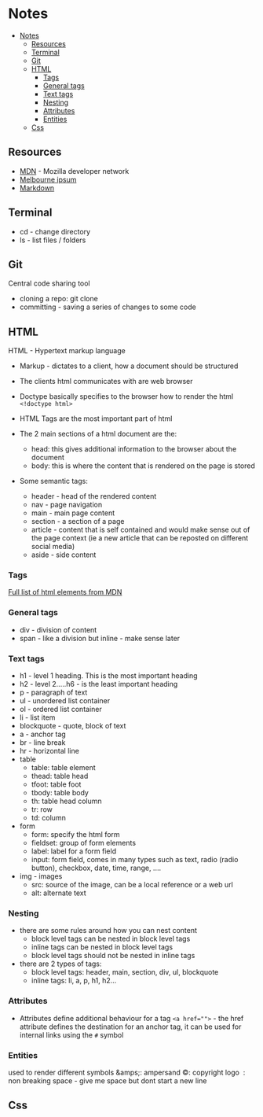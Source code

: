 # Notes

<!-- TOC depthFrom:1 depthTo:6 withLinks:1 updateOnSave:1 orderedList:0 -->

- [Notes](#notes)
	- [Resources](#resources)
	- [Terminal](#terminal)
	- [Git](#git)
	- [HTML](#html)
		- [Tags](#tags)
		- [General tags](#general-tags)
		- [Text tags](#text-tags)
		- [Nesting](#nesting)
		- [Attributes](#attributes)
		- [Entities](#entities)
	- [Css](#css)

<!-- /TOC -->

## Resources
* [MDN](https://developer.mozilla.org/en-US/) - Mozilla developer network
* [Melbourne ipsum](http://www.melbourneipsum.com.au/)
* [Markdown](https://daringfireball.net/projects/markdown/)

## Terminal
* cd - change directory
* ls - list files / folders

## Git
Central code sharing tool

* cloning a repo: git clone <repository-name>
* committing - saving a series of changes to some code

## HTML
HTML - Hypertext markup language
* Markup - dictates to a client, how a document should be structured
* The clients html communicates with are web browser
* Doctype basically specifies to the browser how to render the html `<!doctype html>`
* HTML Tags are the most important part of html
* The 2 main sections of a html document are the:
  - head: this gives additional information to the browser about the document
  - body: this is where the content that is rendered on the page is stored

* Some semantic tags:
  - header - head of the rendered content
  - nav - page navigation
  - main - main page content
  - section - a section of a page
  - article - content that is self contained and would make sense out of the page context (ie a new article that can be reposted on different social media)
  - aside - side content

### Tags
[Full list of html elements from MDN](https://developer.mozilla.org/en/docs/Web/HTML/Element)

### General tags
* div - division of content
* span - like a division but inline - make sense later

### Text tags
* h1 - level 1 heading. This is the most important heading
* h2 - level 2.....h6 - is the least important heading
* p - paragraph of text
* ul - unordered list container
* ol - ordered list container
* li - list item
* blockquote - quote, block of text
* a - anchor tag
* br - line break
* hr - horizontal line
* table
  - table: table element
  - thead: table head
  - tfoot: table foot
  - tbody: table body
  - th: table head column
  - tr: row
  - td: column
* form
  - form: specify the html form
  - fieldset: group of form elements
  - label: label for a form field
  - input: form field, comes in many types such as text, radio (radio button), checkbox, date, time, range, ....
* img - images
  - src: source of the image, can be a local reference or a web url
  - alt: alternate text


### Nesting
* there are some rules around how you can nest content
  - block level tags can be nested in block level tags
  - inline tags can be nested in block level tags
  - block level tags should not be nested in inline tags
* there are 2 types of tags:
  - block level tags: header, main, section, div, ul, blockquote
  - inline tags: li, a, p, h1, h2...

### Attributes
* Attributes define additional behaviour for a tag
`<a href="">` - the href attribute defines the destination for an anchor tag, it can be used for internal links using the `#` symbol

### Entities
used to render different symbols
&amps;: ampersand
&copy;: copyright logo
&nbsp;: non breaking space - give me space but dont start a new line

## Css
